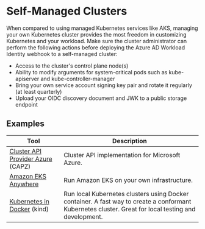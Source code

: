 # Self-Managed Clusters

When compared to using managed Kubernetes services like AKS, managing your own Kubernetes cluster provides the most freedom in customizing Kubernetes and your workload. Make sure the cluster administrator can perform the following actions before deploying the Azure AD Workload Identity webhook to a self-managed cluster:

*   Access to the cluster's control plane node(s)
*   Ability to modify arguments for system-critical pods such as kube-apiserver and kube-controller-manager
*   Bring your own service account signing key pair and rotate it regularly (at least quarterly)
*   Upload your OIDC discovery document and JWK to a public storage endpoint

## Examples

| Tool                                                           | Description                                                                                                                                          |
| -------------------------------------------------------------- | ---------------------------------------------------------------------------------------------------------------------------------------------------- |
| [Cluster API Provider Azure][1] (CAPZ) | Cluster API implementation for Microsoft Azure.                                                                                                      |
| [Amazon EKS Anywhere][2]     | Run Amazon EKS on your own infrastructure.                                                                                                           |
| [Kubernetes in Docker][3] (kind)       | Run local Kubernetes clusters using Docker container. A fast way to create a conformant Kubernetes cluster. Great for local testing and development. |

[1]: https://capz.sigs.k8s.io/

[2]: https://anywhere.eks.amazonaws.com/

[3]: https://kind.sigs.k8s.io/
